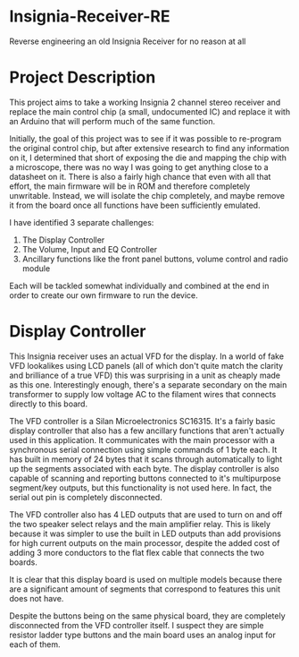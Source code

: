 # Insignia-Receiver-RE
Reverse engineering an old Insignia Receiver for no reason at all

# Project Description
This project aims to take a working Insignia 2 channel stereo receiver and replace the main control chip (a small, undocumented IC) and replace it with an Arduino that will perform much of the same function.

Initially, the goal of this project was to see if it was possible to re-program the original control chip, but after extensive research to find any information on it, I determined that short of exposing the die and mapping the chip with a microscope, there was no way I was going to get anything close to a datasheet on it. There is also a fairly high chance that even with all that effort, the main firmware will be in ROM and therefore completely unwritable. Instead, we will isolate the chip completely, and maybe remove it from the board once all functions have been sufficiently emulated.

I have identified 3 separate challenges:
1. The Display Controller
2. The Volume, Input and EQ Controller
3. Ancillary functions like the front panel buttons, volume control and radio module

Each will be tackled somewhat individually and combined at the end in order to create our own firmware to run the device.

# Display Controller

This Insignia receiver uses an actual VFD for the display. In a world of fake VFD lookalikes using LCD panels (all of which don't quite match the clarity and brilliance of a true VFD) this was surprising in a unit as cheaply made as this one. Interestingly enough, there's a separate secondary on the main transformer to supply low voltage AC to the filament wires that connects directly to this board.

The VFD controller is a Silan Microelectronics SC16315. It's a fairly basic display controller that also has a few ancillary functions that aren't actually used in this application. It communicates with the main processor with a synchronous serial connection using simple commands of 1 byte each. It has built in memory of 24 bytes that it scans through automatically to light up the segments associated with each byte. The display controller is also capable of scanning and reporting buttons connected to it's multipurpose segment/key outputs, but this functionality is not used here. In fact, the serial out pin is completely disconnected.

The VFD controller also has 4 LED outputs that are used to turn on and off the two speaker select relays and the main amplifier relay. This is likely because it was simpler to use the built in LED outputs than add provisions for high current outputs on the main processor, despite the added cost of adding 3 more conductors to the flat flex cable that connects the two boards.

It is clear that this display board is used on multiple models because there are a significant amount of segments that correspond to features this unit does not have.

Despite the buttons being on the same physical board, they are completely disconnected from the VFD controller itself. I suspect they are simple resistor ladder type buttons and the main board uses an analog input for each of them.
